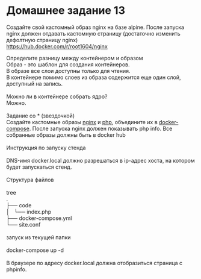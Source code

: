 # Домашнее задание 13

Создайте свой кастомный образ nginx на базе alpine. После запуска nginx должен
отдавать кастомную страницу (достаточно изменить дефолтную страницу nginx)<br>
https://hub.docker.com/r/root1604/nginx

Определите разницу между контейнером и образом<br>
Образ - это шаблон для создания контейнеров.<br>
В образе все слои доступны только для чтения.<br>
В контейнере помимо слоев из образа содержится еще один слой, доступный на запись.<br>
<br>
Можно ли в контейнере собрать ядро?<br>
Можно.<br>
<br>
Задание со * (звездочкой)<br>
Создайте кастомные образы [nginx](https://hub.docker.com/r/root1604/nginx1) и [php](https://hub.docker.com/r/root1604/php-fpm), объедините их в [docker-compose](docker-compose.yml).
После запуска nginx должен показывать php info.
Все собранные образы должны быть в docker hub<br>
<br>
Инструкция по запуску стенда<br>
<br>
DNS-имя docker.local должно разрешаться в ip-адрес хоста, на котором будет запускаться стенд.<br>
<br>
Структура файлов<br>
<br>
tree<br>
.<br>
├── code<br>
│   └── index.php<br>
├── docker-compose.yml<br>
└── site.conf<br>
<br>
запуск из текущей папки<br>
<br>
docker-compose up -d<br>
<br>
В браузере по адресу docker.local должна отобразиться страница с phpinfo.<br>

